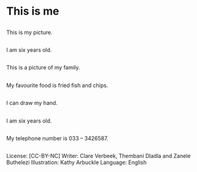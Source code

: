 # This is me

##
This is my picture.

##
I am six years old.

##
This is a picture of my
family.

##
My favourite food is
fried fish and chips.

##
I can draw my hand.

##
I am six years old.

##
My telephone number is
033 – 3426587.

##
License: [CC-BY-NC]
Writer: Clare Verbeek, Thembani Dladla and Zanele
Buthelezi
Illustration: Kathy Arbuckle
Language: English


